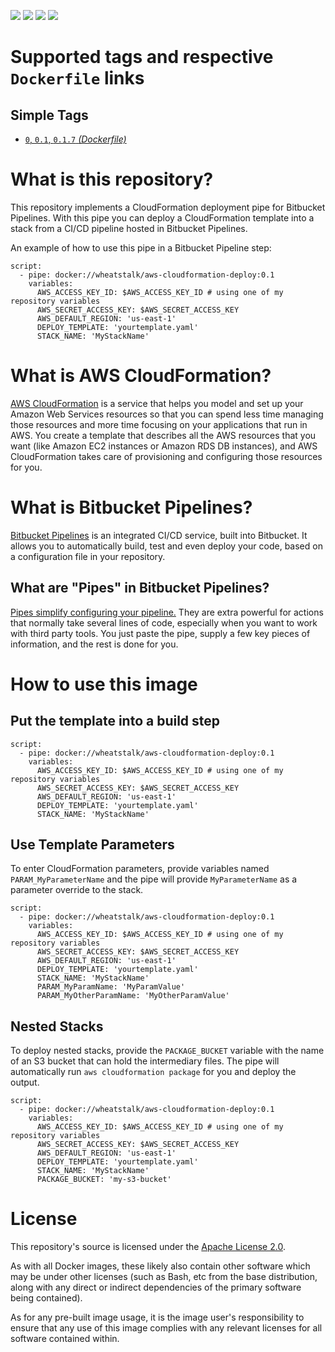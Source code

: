 <img src="https://img.shields.io/docker/cloud/automated/wheatstalk/aws-cloudformation-deploy.svg" /> <img src="https://img.shields.io/github/tag/misterjoshua/aws-cloudformation-deploy.svg" /> <img src="https://img.shields.io/docker/cloud/build/wheatstalk/aws-cloudformation-deploy.svg" /> <img src="https://img.shields.io/bitbucket/pipelines/sidepix/test-aws-cloudformation-deploy.svg?label=pipeline%20test" />

# Supported tags and respective `Dockerfile` links

## Simple Tags
* [`0`, `0.1`, `0.1.7` *(Dockerfile)*](https://github.com/misterjoshua/aws-cloudformation-deploy/blob/master/Dockerfile)

# What is this repository?
This repository implements a CloudFormation deployment pipe for Bitbucket Pipelines. With this pipe you can deploy a CloudFormation template into a stack from a CI/CD pipeline hosted in Bitbucket Pipelines.

An example of how to use this pipe in a Bitbucket Pipeline step:

```
script:
  - pipe: docker://wheatstalk/aws-cloudformation-deploy:0.1
    variables:
      AWS_ACCESS_KEY_ID: $AWS_ACCESS_KEY_ID # using one of my repository variables
      AWS_SECRET_ACCESS_KEY: $AWS_SECRET_ACCESS_KEY
      AWS_DEFAULT_REGION: 'us-east-1'
      DEPLOY_TEMPLATE: 'yourtemplate.yaml'
      STACK_NAME: 'MyStackName'
```

# What is AWS CloudFormation?
[AWS CloudFormation](https://docs.aws.amazon.com/AWSCloudFormation/latest/UserGuide/Welcome.html) is a service that helps you model and set up your Amazon Web Services resources so that you can spend less time managing those resources and more time focusing on your applications that run in AWS. You create a template that describes all the AWS resources that you want (like Amazon EC2 instances or Amazon RDS DB instances), and AWS CloudFormation takes care of provisioning and configuring those resources for you.

# What is Bitbucket Pipelines?
[Bitbucket Pipelines](https://confluence.atlassian.com/bitbucket/get-started-with-bitbucket-pipelines-792298921.html) is an integrated CI/CD service, built into Bitbucket. It allows you to automatically build, test and even deploy your code, based on a configuration file in your repository.

## What are "Pipes" in Bitbucket Pipelines?
[Pipes simplify configuring your pipeline.](https://confluence.atlassian.com/bitbucket/pipes-958765631.html) They are extra powerful for actions that normally take several lines of code, especially when you want to work with third party tools. You just paste the pipe, supply a few key pieces of information, and the rest is done for you.

# How to use this image
## Put the template into a build step
```
script:
  - pipe: docker://wheatstalk/aws-cloudformation-deploy:0.1
    variables:
      AWS_ACCESS_KEY_ID: $AWS_ACCESS_KEY_ID # using one of my repository variables
      AWS_SECRET_ACCESS_KEY: $AWS_SECRET_ACCESS_KEY
      AWS_DEFAULT_REGION: 'us-east-1'
      DEPLOY_TEMPLATE: 'yourtemplate.yaml'
      STACK_NAME: 'MyStackName'
```

## Use Template Parameters
To enter CloudFormation parameters, provide variables named `PARAM_MyParameterName` and the pipe will provide `MyParameterName` as a parameter override to the stack.

```
script:
  - pipe: docker://wheatstalk/aws-cloudformation-deploy:0.1
    variables:
      AWS_ACCESS_KEY_ID: $AWS_ACCESS_KEY_ID # using one of my repository variables
      AWS_SECRET_ACCESS_KEY: $AWS_SECRET_ACCESS_KEY
      AWS_DEFAULT_REGION: 'us-east-1'
      DEPLOY_TEMPLATE: 'yourtemplate.yaml'
      STACK_NAME: 'MyStackName'
      PARAM_MyParamName: 'MyParamValue'
      PARAM_MyOtherParamName: 'MyOtherParamValue'
```

## Nested Stacks
To deploy nested stacks, provide the `PACKAGE_BUCKET` variable with the name of an S3 bucket that can hold the intermediary files. The pipe will automatically run `aws cloudformation package` for you and deploy the output.

```
script:
  - pipe: docker://wheatstalk/aws-cloudformation-deploy:0.1
    variables:
      AWS_ACCESS_KEY_ID: $AWS_ACCESS_KEY_ID # using one of my repository variables
      AWS_SECRET_ACCESS_KEY: $AWS_SECRET_ACCESS_KEY
      AWS_DEFAULT_REGION: 'us-east-1'
      DEPLOY_TEMPLATE: 'yourtemplate.yaml'
      STACK_NAME: 'MyStackName'
      PACKAGE_BUCKET: 'my-s3-bucket'
```

# License
This repository's source is licensed under the [Apache License 2.0](https://github.com/misterjoshua/aws-cloudformation-deploy/blob/master/LICENSE).

As with all Docker images, these likely also contain other software which may be under other licenses (such as Bash, etc from the base distribution, along with any direct or indirect dependencies of the primary software being contained).

As for any pre-built image usage, it is the image user's responsibility to ensure that any use of this image complies with any relevant licenses for all software contained within.